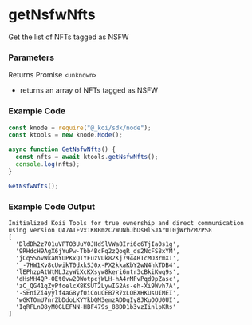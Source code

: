 # getNsfwNfts

Get the list of NFTs tagged as NSFW

### Parameters

Returns Promise ```<unknown>```

* returns an array of NFTs tagged as NSFW

### Example Code

```jsx
const knode = require("@_koi/sdk/node");
const ktools = new knode.Node();

async function GetNsfwNfts() {
  const nfts = await ktools.getNsfwNfts();
  console.log(nfts);
}

GetNsfwNfts();
```

### Example Code Output

```
Initialized Koii Tools for true ownership and direct communication using version QA7AIFVx1KBBmzC7WUNhJbDsHlSJArUT0jWrhZMZPS8
[
  'DldDh2z7O1uVPTO3UuYOJHdSlVWa8Iri6c6TjIa0s1g',
  '9RHdcH9AgX6jYuPw-Tbb4BcFq2zQoqR_ds2NcFS8xYM',
  'jCq5SovWkaNYUPKxQTYFuzVUk82Kj7944RTcMO3rmXI',
  '_-7HW1Kv8cUwikT0dxkSJ0x-PX2kkaKbY2wN4hkTDB4',
  'lEPhzpAtWtMLJzyWiXcKXsyw8keri6ntr3cBkiKwq9s',
  'dHsMH4QP-OEt0vw2OWotpcjWLH-hA4rMFvPqd9pZasc',
  'zC_QG41qZyPfoelcX8KSUT2LywIG2As-eh-Xi9Wvh7A',
  '-SEniZi4yylf4aG8yf0iCouCEB7R7xLOBXHKUsUIMEI',
  'wGKTOmU7nrZbDdoLKYYkbQM3emzADDqIy8JKuOOU0UI',
  'IqRFLnO8yM0GLEFNN-HBF479s_88DD1b3vzIinlpKRs'
]
```

